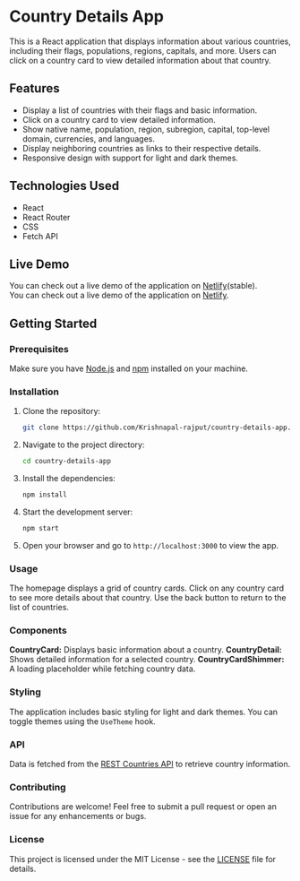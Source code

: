 # Country Details App

This is a React application that displays information about various countries, including their flags, populations, regions, capitals, and more. Users can click on a country card to view detailed information about that country.

## Features

- Display a list of countries with their flags and basic information.
- Click on a country card to view detailed information.
- Show native name, population, region, subregion, capital, top-level domain, currencies, and languages.
- Display neighboring countries as links to their respective details.
- Responsive design with support for light and dark themes.

## Technologies Used

- React
- React Router
- CSS
- Fetch API

## Live Demo

You can check out a live demo of the application on [Netlify](https://krishnas-react-rest-countries-api.netlify.app/)(stable).<br>
You can check out a live demo of the application on [Netlify](https://krishnas-react-rest-country-api.netlify.app/).

## Getting Started

### Prerequisites

Make sure you have [Node.js](https://nodejs.org/) and [npm](https://www.npmjs.com/) installed on your machine.

### Installation

1. Clone the repository:

   ```bash
   git clone https://github.com/Krishnapal-rajput/country-details-app.git
2. Navigate to the project directory: 
    ```bash
    cd country-details-app
3. Install the dependencies:
    ```bash
    npm install
4. Start the development server:
    ```bash
    npm start
5. Open your browser and go to <code>http://localhost:3000</code> to view the app.

### Usage
The homepage displays a grid of country cards.
Click on any country card to see more details about that country.
Use the back button to return to the list of countries.

### Components
<b>CountryCard:</b> Displays basic information about a country.
<b>CountryDetail:</b> Shows detailed information for a selected country.
<b>CountryCardShimmer:</b> A loading placeholder while fetching country data.

### Styling
The application includes basic styling for light and dark themes. You can toggle themes using the <code>UseTheme</code> hook.

### API
Data is fetched from the <a href="https://rescountries.com/v3.1/all">REST Countries API</a> to retrieve country information.

### Contributing
Contributions are welcome! Feel free to submit a pull request or open an issue for any enhancements or bugs.

### License
This project is licensed under the MIT License - see the <a href="./LICENSE">LICENSE</a> file for details.
